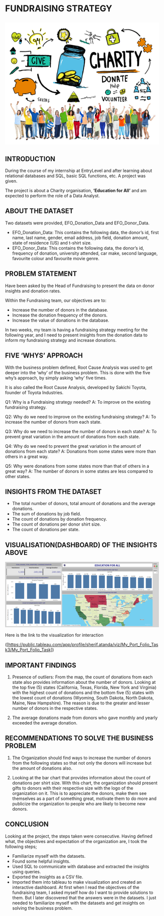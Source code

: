# FUNDRAISING STRATEGY

![](Charity_Organization_Picture.jpg)
---

## INTRODUCTION

During the course of my internship at EntryLevel and after learning about relational databases and SQL, basic SQL functions, etc. A project was given.

The project is about a Charity organisation, **‘Education for All’** and am expected to perform the role of a Data Analyst. 



## ABOUT THE DATASET
Two datasets were provided, EFO_Donation_Data and EFO_Donor_Data.
- EFO_Donation_Data: This contains the following data, the donor’s id, first name, last name, gender, email address, job field, donation amount, state of residence (US) and t-shirt size.
- EFO_Donor_Data: This contains the following data, the donor’s id, frequency of donation, university attended, car make, second language, favourite colour and favourite movie genre.



## PROBLEM STATEMENT
Have been asked by the Head of Fundraising to present the data on donor insights and donation rates.

Within the Fundraising team, our objectives are to:
- Increase the number of donors in the database.
- Increase the donation frequency of the donors.
- Increase the value of donations in the database.

In two 	weeks, my team is having a fundraising strategy meeting for the following year, and I need to present insights from the donation data to inform my fundraising strategy and increase donations. 


## FIVE ‘WHYS’ APPROACH
With the business problem defined, Root Cause Analysis was used to get deeper into the ‘why’ of the business problem. This is done with the five why’s approach, by simply asking ‘why’ five times.

It is also called the Root Cause Analysis, developed by Sakichi Toyota, founder of Toyota Industries.	

Q1: Why is a Fundraising strategy needed?
A: To improve on the existing fundraising strategy.

Q2: Why do we need to improve on the existing fundraising strategy?
A: To increase the number of donors from each state.

Q3: Why do we need to increase the number of donors in each state?
A: To prevent great variation in the amount of donations from each state.

Q4: Why do we need to prevent the great variation in the amount of donations from each state?
A: Donations from some states were more than others in a great way.	

Q5: Why were donations from some states more than that of others in a great way?
A: The number of donors in some states are less compared to other states.


## INSIGHTS FROM THE DATASET

- The total number of donors, total amount of donations and the average donations.
- The sum of donations by job field.
- The count of donations by donation frequency.
- The count of donations per donor shirt size.
- The count of donations per state.


## VISUALISATION(DASHBOARD) OF THE INSIGHTS ABOVE

![](Dashboard.png)

Here is the link to the visualization for interaction

([https://public.tableau.com/app/profile/sherif.atanda/viz/My_Port_Folio_Task3/My_Port_Folio_Task])

## IMPORTANT FINDINGS 

1. Presence of outliers: From the map, the count of donations from each state also provides information about the number of donors.
	Looking at the top five (5) states (California, Texas, Florida, New York and Virginia) with the highest count of donations and the bottom five (5) states with the lowest count of donations (Wyoming, South Dakota, North Dakota, Maine, New Hampshire). The reason is due to the greater and lesser number of donors in the respective states. 

2. The average donations made from donors who gave monthly and yearly exceeded the average donation. 



## RECOMMENDATIONS TO SOLVE THE BUSINESS PROBLEM

1. The Organization should find ways to increase the number of donors from the following states so that not only the donors will increase but the amount of donations also.

2. Looking at the bar chart that provides information about the count of donations per shirt size. With this chart, the organization should present gifts to donors with their respective size with the logo of the organization on it.
	This is to appreciate the donors, make them see themselves as a part of something great, motivate them to do more and publicize the organization to people who are likely to become new donors.



## CONCLUSION
Looking at the project, the steps taken were consecutive. Having defined what, the objectives and expectation of the organization are, I took the following steps;
- Familiarize myself with the datasets.
- Found some helpful insights.
- Used SQL to communicate with database and extracted the insights using queries.
- Exported the insights as a CSV file.
- Imported them into tableau to make visualization and created an interactive dashboard.
	At first when I read the objectives of the fundraising team, I asked myself how do I want to provide solutions to them. But I later discovered that the answers were in the datasets. I just needed to familiarize myself with the datasets and get insights on solving the business problem.
